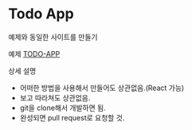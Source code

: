 # Todo App
예제와 동일한 사이트를 만들기

예제 [TODO-APP](https://wjunhee102.github.io/DynamicDom/#active)

상세 설명
- 어떠한 방법을 사용해서 만들어도 상관없음.(React 가능)
- 보고 따라쳐도 상관없음.
- git을 clone해서 개발하면 됨.
- 완성되면 pull request로 요청할 것.